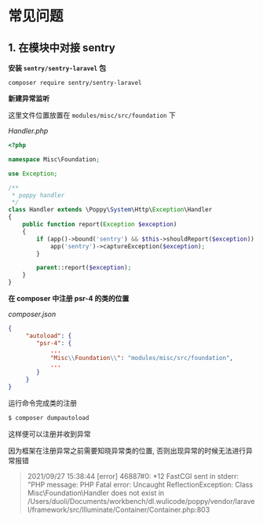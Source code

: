 # 常见问题

## 1. 在模块中对接 sentry

**安装 `sentry/sentry-laravel` 包**

```
composer require sentry/sentry-laravel
```

**新建异常监听**

这里文件位置放置在 `modules/misc/src/foundation` 下

_Handler.php_

```php
<?php

namespace Misc\Foundation;

use Exception;

/**
 * poppy handler
 */
class Handler extends \Poppy\System\Http\Exception\Handler
{
    public function report(Exception $exception)
    {
        if (app()->bound('sentry') && $this->shouldReport($exception)) {
            app('sentry')->captureException($exception);
        }

        parent::report($exception);
    }
}

```

**在 composer 中注册 psr-4 的类的位置**

_composer.json_

```json
{
     "autoload": {
        "psr-4": {
            ...
            "Misc\\Foundation\\": "modules/misc/src/foundation",
            ...
        }
     }
}
```

运行命令完成类的注册

```sh
$ composer dumpautoload
```

这样便可以注册并收到异常

因为框架在注册异常之前需要知晓异常类的位置, 否则出现异常的时候无法进行异常报错

> 2021/09/27 15:38:44 [error] 46887#0: \*12 FastCGI sent in stderr: "PHP message: PHP Fatal error: Uncaught ReflectionException: Class Misc\Foundation\Handler does not exist in /Users/duoli/Documents/workbench/dl.wulicode/poppy/vendor/laravel/framework/src/Illuminate/Container/Container.php:803
